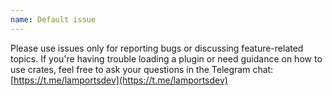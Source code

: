 ```yaml
---
name: Default issue
---
```


Please use issues only for reporting bugs or discussing feature-related topics. If you're having trouble loading a plugin or need guidance on how to use crates, feel free to ask your questions in the Telegram chat: [https://t.me/lamportsdev](https://t.me/lamportsdev)
